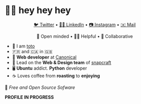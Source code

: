 # 🙋‍♂️ hey hey hey
<p align="center">
 <a href="https://twitter.com/totostache">🐦 Twitter</a> •
 <a href="https://www.linkedin.com/in/tbille">👨‍💼 LinkedIn</a> •
 <a href="https://instagram.com/totostache/">📷 Instagram</a> •
 <a href="mailto:toto@bille.dev">✉️ Mail</a>
</p>
<p align="center">
  📖 Open minded • 👨‍🏫 Helpful • 👥 Collaborative
</p>

- 🧔 I am [toto](https://toto.space/)
- 🇫🇷 and 🇨🇦 in 🇬🇧
- 🏢 **Web developer** at [Canonical](https://github.com/canonical)
- 🐧 Lead on the **Web & Design team** of [snapcraft](https://snapcraft.io/)
- 🖥️ **Ubuntu** addict. **Python** developer
- ☕ Loves coffee from **roasting** to **enjoying**

💓 _Free and Open Source Sofware_

**PROFILE IN PROGRESS**
